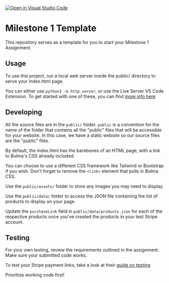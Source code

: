 [![Open in Visual Studio Code](https://classroom.github.com/assets/open-in-vscode-c66648af7eb3fe8bc4f294546bfd86ef473780cde1dea487d3c4ff354943c9ae.svg)](https://classroom.github.com/online_ide?assignment_repo_id=10025823&assignment_repo_type=AssignmentRepo)
# Milestone 1 Template

This repository serves as a template for you to start your Milestone 1 Assignment.

## Usage

To use this project, run a local web server inside the public/ directory to serve your index.html page.

You can either use `python3 -m http.server`, or use the Live Server VS Code Extension. To get started with one of these, you can find [more info here](https://cs5356.intricatecloud.io/unit-1-static-sites/browser-development-environment)

## Developing

All the source files are in the `public/` folder. `public` is a convention for the name of the folder that contains all the "public" files that will be accessible for your website. In this case, we have a static website so our source files are the "public" files.

By default, the index.html has the barebones of an HTML page, with a link to Bulma's CSS already included.

You can choose to use a different CSS framework like Tailwind or Bootstrap if you wish. Don't forget to remove the `<link>` element that pulls in Bulma CSS.

Use the `public/assets/` folder to store any images you may need to display.

Use the `public/data/` folder to access the JSON file containing the list of products to display on your page.

Update the `purchaseLink` field in `public/data/products.json` for each of the respective products once you've created the products in your test Stripe account.

## Testing

For your own testing, review the requirements outlined in the assignment. Make sure your submitted code works.

To test your Stripe payment links, take a look at their [guide on testing](https://stripe.com/docs/testing)

Prioritize working code first!
